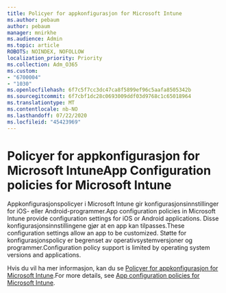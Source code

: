 ```yaml
---
title: Policyer for appkonfigurasjon for Microsoft Intune
ms.author: pebaum
author: pebaum
manager: mnirkhe
ms.audience: Admin
ms.topic: article
ROBOTS: NOINDEX, NOFOLLOW
localization_priority: Priority
ms.collection: Adm_O365
ms.custom:
- "6700004"
- "1030"
ms.openlocfilehash: 6f7c5f7cc3dc47ca8f5899ef96c5aafa8505342b
ms.sourcegitcommit: 6f7cbf1dc28c0693009ddf03d9768c1c65018964
ms.translationtype: MT
ms.contentlocale: nb-NO
ms.lasthandoff: 07/22/2020
ms.locfileid: "45423969"
---
```

# <a name="app-configuration-policies-for-microsoft-intune"></a><span data-ttu-id="b290f-102">Policyer for appkonfigurasjon for Microsoft Intune</span><span class="sxs-lookup"><span data-stu-id="b290f-102">App Configuration policies for Microsoft Intune</span></span>

<span data-ttu-id="b290f-103">Appkonfigurasjonspolicyer i Microsoft Intune gir konfigurasjonsinnstillinger for iOS- eller Android-programmer.</span><span class="sxs-lookup"><span data-stu-id="b290f-103">App configuration policies in Microsoft Intune provide configuration settings for iOS or Android applications.</span></span> <span data-ttu-id="b290f-104">Disse konfigurasjonsinnstillingene gjør at en app kan tilpasses.</span><span class="sxs-lookup"><span data-stu-id="b290f-104">These configuration settings allow an app to be customized.</span></span> <span data-ttu-id="b290f-105">Støtte for konfigurasjonspolicy er begrenset av operativsystemversjoner og programmer.</span><span class="sxs-lookup"><span data-stu-id="b290f-105">Configuration policy support is limited by operating system versions and applications.</span></span>

<span data-ttu-id="b290f-106">Hvis du vil ha mer informasjon, kan du se [Policyer for appkonfigurasjon for Microsoft Intune](https://docs.microsoft.com/intune/app-configuration-policies-overview).</span><span class="sxs-lookup"><span data-stu-id="b290f-106">For more details, see [App configuration policies for Microsoft Intune](https://docs.microsoft.com/intune/app-configuration-policies-overview).</span></span>